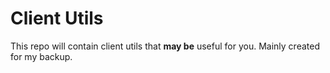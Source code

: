 # Client Utils
This repo will contain client utils that **may be** useful for you. Mainly created for my backup.